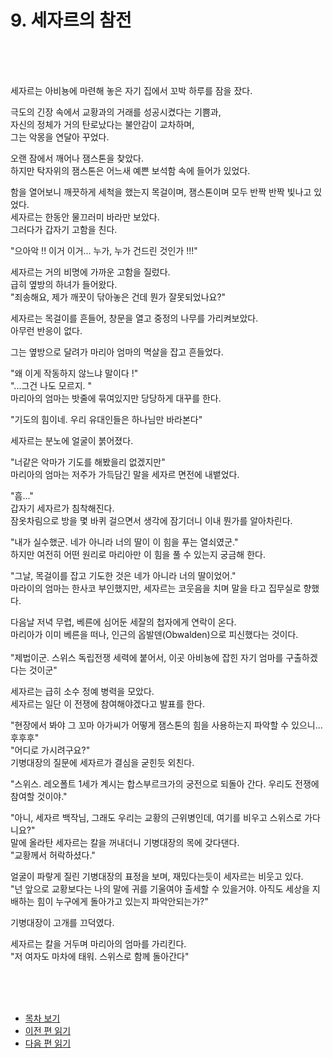 # 9. 세자르의 참전 <br>
<br><br><br>

세자르는 아비뇽에 마련해 놓은 자기 집에서 꼬박 하루를 잠을 잤다.<br>

극도의 긴장 속에서 교황과의 거래를 성공시켰다는 기쁨과, <br>
자신의 정체가 거의 탄로났다는 불안감이 교차하며,<br>
그는 악몽을 연달아 꾸었다.<br>

오랜 잠에서 깨어나 잼스톤을 찾았다.<br>
하지만 탁자위의 잼스톤은 어느새 예쁜 보석함 속에 들어가 있었다.<br>

함을 열어보니 깨끗하게 세척을 했는지 목걸이며, 잼스톤이며 모두 반짝 반짝 빛나고 있었다.<br>
세자르는 한동안 물끄러미 바라만 보았다.<br>
그러다가 갑자기 고함을 친다.<br>

"으아악 !! 이거 이거... 누가, 누가 건드린 것인가 !!!"<br>

세자르는 거의 비명에 가까운 고함을 질렀다.<br>
급히 옆방의 하녀가 들어왔다.<br>
"죄송해요, 제가 깨끗이 닦아놓은 건데 뭔가 잘못되었나요?"

세자르는 목걸이를 흔들어, 창문을 열고 중정의 나무를 가리켜보았다.<br>
아무런 반응이 없다.<br>

그는 옆방으로 달려가 마리아 엄마의 멱살을 잡고 흔들었다.<br>

"왜 이게 작동하지 않느냐 말이다 !"<br>
"...그건 나도 모르지. "<br>
마리아의 엄마는 밧줄에 묶여있지만 당당하게 대꾸를 한다.<br>

"기도의 힘이네. 우리 유대인들은 하나님만 바라본다"<br>

세자르는 분노에 얼굴이 붉어졌다. <br>

"너같은 악마가 기도를 해봤을리 없겠지만" <br>
마리아의 엄마는 저주가 가득담긴 말을 세자르 면전에 내뱉었다. <br>

"흠..."<br>
갑자기 세자르가 침착해진다.<br>
잠옷차림으로 방을 몇 바퀴 걸으면서 생각에 잠기더니 이내 뭔가를 알아차린다.<br>

"내가 실수했군. 네가 아니라 너의 딸이 이 힘을 푸는 열쇠였군."<br>
하지만 여전히 어떤 원리로 마리아만 이 힘을 풀 수 있는지 궁금해 한다.<br>

"그날, 목걸이를 잡고 기도한 것은 네가 아니라 너의 딸이었어."<br>
마라이의 엄마는 한사코 부인했지만, 세자르는 코웃음을 치며 말을 타고 집무실로 향했다.<br>

다음날 저녁 무렵, 베른에 심어둔 세잘의 첩자에게 연락이 온다.<br>
마리아가 이미 베른을 떠나, 인근의 옵발덴(Obwalden)으로 피신했다는 것이다.<br>
<br>
"제법이군. 스위스 독립전쟁 세력에 붙어서, 이곳 아비뇽에 잡힌 자기 엄마를 구출하겠다는 것이군"

세자르는 급히 소수 정예 병력을 모았다.<br>
세자르는 일단 이 전쟁에 참여해야겠다고 발표를 한다.<br>

"현장에서 봐야 그 꼬마 아가씨가 어떻게 잼스톤의 힘을 사용하는지 파악할 수 있으니...후후후"<br>
"어디로 가시려구요?"<br>
기병대장의 질문에 세자르가 결심을 굳힌듯 외친다.<br>

"스위스. 레오폴트 1세가 계시는 합스부르크가의 궁전으로 되돌아 간다. 우리도 전쟁에 참여할 것이야."<br>

"아니, 세자르 백작님, 그래도 우리는 교황의 근위병인데, 여기를 비우고 스위스로 가다니요?"<br>
말에 올라탄 세자르는 칼을 꺼내더니 기병대장의 목에 갖다댄다.<br>
"교황께서 허락하셨다."<br>

얼굴이 파랗게 질린 기병대장의 표정을 보며, 재밌다는듯이 세자르는 비웃고 있다.<br>
"넌 앞으로 교황보다는 나의 말에 귀를 기울여야 출세할 수 있을거야. 아직도 세상을 지배하는 힘이 누구에게 돌아가고 있는지 파악안되는가?"<br>

기병대장이 고개를 끄덕였다.<br>

세자르는 칼을 거두며 마리아의 엄마를 가리킨다.<br>
"저 여자도 마차에 태워. 스위스로 함께 돌아간다"<br>

<br><br><br>

* [목차 보기](content_kr.md) <br>
* [이전 편 읽기](/01_gemston/KR/1-02_(KR)Avignon_1.md)
* [다음 편 읽기](/01_gemston/KR/1-04_(KR)mining_and_staking_1.md)